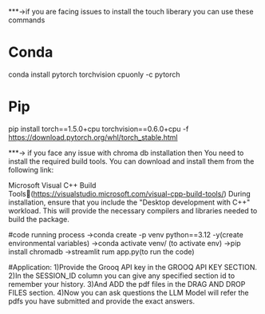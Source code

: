 ***->if you are facing issues to install the touch liberary you can use these commands
# Conda
conda install pytorch torchvision cpuonly -c pytorch
# Pip
pip install torch==1.5.0+cpu torchvision==0.6.0+cpu -f https://download.pytorch.org/whl/torch_stable.html


***-> if you face any issue with chroma db installation then
You need to install the required build tools. You can download and install them from the following link:

Microsoft Visual C++ Build Tools:link:(https://visualstudio.microsoft.com/visual-cpp-build-tools/)
During installation, ensure that you include the "Desktop development with C++" workload. This will provide the necessary compilers and libraries needed to build the package.

#code running process
->conda create -p venv python==3.12 -y(create environmental variables)
->conda activate venv/ (to activate env)
->pip install chromadb
->streamlit rum app.py(to run the code)

#Application:
1)Provide the Grooq API key in the GROOQ API KEY SECTION.
2)In the SESSION_ID column you can give any specified section id to remember your history.
3)And ADD the pdf files in the DRAG AND DROP FILES section.
4)Now you can ask questions the LLM Model will refer the pdfs you have submitted and provide the exact answers.
